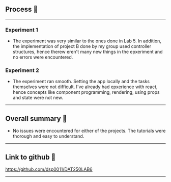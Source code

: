 ## Process 🎷
---
### Experiment 1

 - The experiment was very similar to the ones done in Lab 5. In addition, the implementation of project B done by my group used controller structures, hence therew eren't many new things in the epxeriment and no errors were encountered.  

### Experiment 2
- The experiment ran smooth. Setting the app locally and the tasks themselves were not difficult. I've already had epxerience with react, hence concepts like component programming, rendering, using props and state were not new.

---
## Overall summary 🧩

- No issues were encountered for either of the projects. The tutorials were thorough and easy to understand.
---

## Link to github  🏫
https://github.com/dsp0011/DAT250LAB6

---